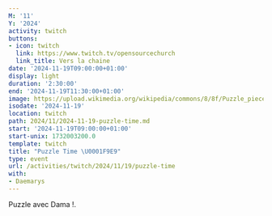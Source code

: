```yaml
---
M: '11'
Y: '2024'
activity: twitch
buttons:
- icon: twitch
  link: https://www.twitch.tv/opensourcechurch
  link_title: Vers la chaine
date: '2024-11-19T09:00:00+01:00'
display: light
duration: '2:30:00'
end: '2024-11-19T11:30:00+01:00'
image: https://upload.wikimedia.org/wikipedia/commons/8/8f/Puzzle_pieces_1.JPG
isodate: '2024-11-19'
location: twitch
path: 2024/11/2024-11-19-puzzle-time.md
start: '2024-11-19T09:00:00+01:00'
start-unix: 1732003200.0
template: twitch
title: "Puzzle Time \U0001F9E9"
type: event
url: /activities/twitch/2024/11/19/puzzle-time
with:
- Daemarys
---
```

Puzzle avec Dama !.